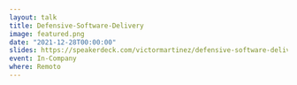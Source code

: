```yaml
---
layout: talk
title: Defensive-Software-Delivery
image: featured.png
date: "2021-12-28T00:00:00"
slides: https://speakerdeck.com/victormartinez/defensive-software-delivery
event: In-Company
where: Remoto
---
```

